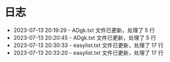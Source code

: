 # 日志
* 2023-07-13 20:19:29 - ADgk.txt 文件已更新，处理了 5 行
* 2023-07-13 20:20:45 - ADgk.txt 文件已更新，处理了 5 行
* 2023-07-13 20:30:33 - easylist.txt 文件已更新，处理了 17 行
* 2023-07-13 20:33:20 - easylist.txt 文件已更新，处理了 17 行
